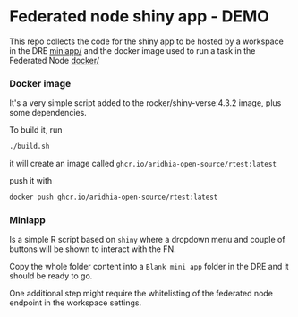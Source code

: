 # Federated node shiny app - DEMO

This repo collects the code for the shiny app to be hosted by a workspace in the DRE [miniapp/](./miniapp) and the docker image used to run a task in the Federated Node [docker/](./docker/)

### Docker image
It's a very simple script added to the rocker/shiny-verse:4.3.2 image, plus some dependencies.

To build it, run
```sh
./build.sh
```
it will create an image called `ghcr.io/aridhia-open-source/rtest:latest`

push it with
```sh
docker push ghcr.io/aridhia-open-source/rtest:latest
```

### Miniapp

Is a simple R script based on `shiny` where a dropdown menu and couple of buttons will be shown to interact with the FN.

Copy the whole folder content into a `Blank mini app` folder in the DRE and it should be ready to go.

One additional step might require the whitelisting of the federated node endpoint in the workspace settings.
